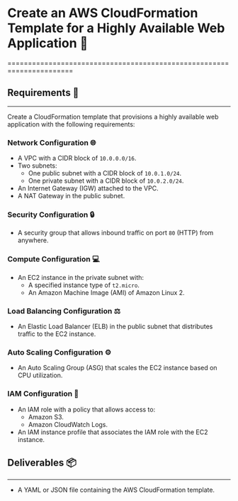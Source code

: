 # Create an AWS CloudFormation Template for a Highly Available Web Application 🚀
======================================================================

## Requirements 📝
---------------

Create a CloudFormation template that provisions a highly available web application with the following requirements:

### Network Configuration 🌐

* A VPC with a CIDR block of `10.0.0.0/16`.
* Two subnets:
	+ One public subnet with a CIDR block of `10.0.1.0/24`.
	+ One private subnet with a CIDR block of `10.0.2.0/24`.
* An Internet Gateway (IGW) attached to the VPC.
* A NAT Gateway in the public subnet.

### Security Configuration 🔒

* A security group that allows inbound traffic on port `80` (HTTP) from anywhere.

### Compute Configuration 💻

* An EC2 instance in the private subnet with:
	+ A specified instance type of `t2.micro`.
	+ An Amazon Machine Image (AMI) of Amazon Linux 2.

### Load Balancing Configuration ⚖️

* An Elastic Load Balancer (ELB) in the public subnet that distributes traffic to the EC2 instance.

### Auto Scaling Configuration ⚙️

* An Auto Scaling Group (ASG) that scales the EC2 instance based on CPU utilization.

### IAM Configuration 👥

* An IAM role with a policy that allows access to:
	+ Amazon S3.
	+ Amazon CloudWatch Logs.
* An IAM instance profile that associates the IAM role with the EC2 instance.

## Deliverables 📦
---------------

* A YAML or JSON file containing the AWS CloudFormation template.